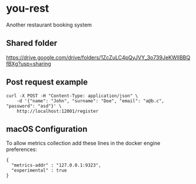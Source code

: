 # you-rest
Another restaurant booking system

## Shared folder
https://drive.google.com/drive/folders/1ZcZuLC4pQyJVY_3o739JeKWlIBBQfBXg?usp=sharing

## Post request example
```
curl -X POST -H "Content-Type: application/json" \
    -d '{"name": "John", "surname": "Doe", "email": "a@b.c", "password": "asd"}' \
    http://localhost:12001/register
```

## macOS Configuration

To allow metrics collection add these lines in the docker engine preferences:

```
{
  "metrics-addr" : "127.0.0.1:9323",
  "experimental" : true
}
```